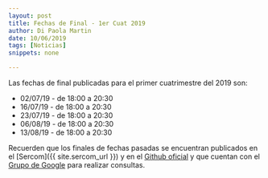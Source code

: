```yaml
---
layout: post
title: Fechas de Final - 1er Cuat 2019
author: Di Paola Martin
date: 10/06/2019
tags: [Noticias]
snippets: none

---
```


Las fechas de final publicadas para el primer cuatrimestre del 2019 son:

 - 02/07/19 - de 18:00 a 20:30
 - 16/07/19 - de 18:00 a 20:30
 - 23/07/19 - de 18:00 a 20:30
 - 06/08/19 - de 18:00 a 20:30
 - 13/08/19 - de 18:00 a 20:30

Recuerden que los finales de fechas pasadas se encuentran
publicados en el
[Sercom]({{ site.sercom_url }}) y en el
[Github oficial](https://github.com/Taller-de-Programacion/examenes) y que cuentan con el
[Grupo de Google](https://groups.google.com/forum/#!forum/tallerdeprogramacion)
para realizar consultas.
